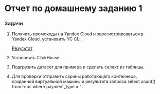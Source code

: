 # Отчет по домашнему заданию 1

### Задачи
1. Получить промокоды на Yandex Cloud и зарегистрироваться в Yandex Cloud, установить YC CLI.
   
   [Результат](create-yandex-cloud-vm.log)
2. Установить ClickHouse.
3. Подгрузить датасет для примера и сделать селект из таблицы.
4. Для проверки отправить скрины работающего контейнера, созданной виртуальной машины и результата запроса select count() from trips where payment_type = 1.
